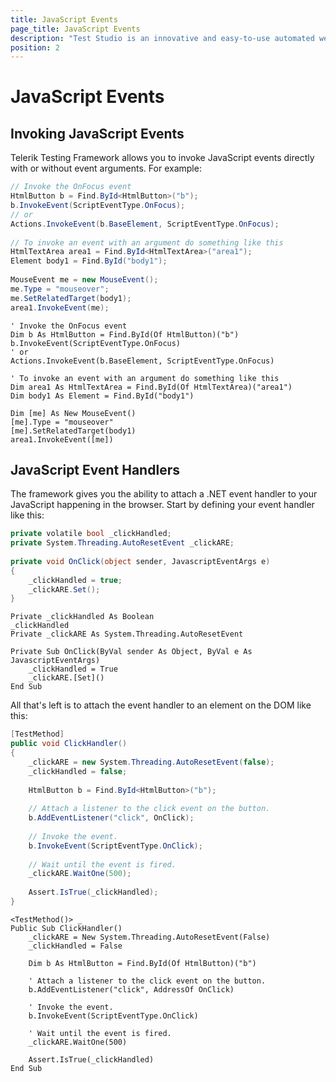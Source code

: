 ```yaml
---
title: JavaScript Events
page_title: JavaScript Events
description: "Test Studio is an innovative and easy-to-use automated web, WPF and load testing solution. Test Studio tests support essential technologies like ASP.NET AJAX, Silverlight, PHP and MVC. HTML5, Testing framework, functional testing, performance testing, load testing, exploratory testing, manual testing."
position: 2
---
```

# JavaScript Events

## Invoking JavaScript Events

Telerik Testing Framework allows you to invoke JavaScript events directly with or without event arguments. For example:

````C#
// Invoke the OnFocus event
HtmlButton b = Find.ById<HtmlButton>("b");
b.InvokeEvent(ScriptEventType.OnFocus);
// or
Actions.InvokeEvent(b.BaseElement, ScriptEventType.OnFocus);
 
// To invoke an event with an argument do something like this
HtmlTextArea area1 = Find.ById<HtmlTextArea>("area1");
Element body1 = Find.ById("body1");
 
MouseEvent me = new MouseEvent();
me.Type = "mouseover";
me.SetRelatedTarget(body1);
area1.InvokeEvent(me);
````
````VB
' Invoke the OnFocus event
Dim b As HtmlButton = Find.ById(Of HtmlButton)("b")
b.InvokeEvent(ScriptEventType.OnFocus)
' or
Actions.InvokeEvent(b.BaseElement, ScriptEventType.OnFocus)
 
' To invoke an event with an argument do something like this
Dim area1 As HtmlTextArea = Find.ById(Of HtmlTextArea)("area1")
Dim body1 As Element = Find.ById("body1")
 
Dim [me] As New MouseEvent()
[me].Type = "mouseover"
[me].SetRelatedTarget(body1)
area1.InvokeEvent([me])
````

## JavaScript Event Handlers

The framework gives you the ability to attach a .NET event handler to your JavaScript happening in the browser. Start by defining your event handler like this:

````C#
private volatile bool _clickHandled;
private System.Threading.AutoResetEvent _clickARE;
 
private void OnClick(object sender, JavascriptEventArgs e)
{
    _clickHandled = true;
    _clickARE.Set();
}
````
````VB
Private _clickHandled As Boolean
_clickHandled
Private _clickARE As System.Threading.AutoResetEvent
 
Private Sub OnClick(ByVal sender As Object, ByVal e As JavascriptEventArgs)
    _clickHandled = True
    _clickARE.[Set]()
End Sub
````

All that's left is to attach the event handler to an element on the DOM like this:

````C#
[TestMethod]
public void ClickHandler()
{
    _clickARE = new System.Threading.AutoResetEvent(false);
    _clickHandled = false;
 
    HtmlButton b = Find.ById<HtmlButton>("b");
 
    // Attach a listener to the click event on the button.
    b.AddEventListener("click", OnClick);
 
    // Invoke the event.
    b.InvokeEvent(ScriptEventType.OnClick);
 
    // Wait until the event is fired.
    _clickARE.WaitOne(500);
 
    Assert.IsTrue(_clickHandled);
}
````
````VB
<TestMethod()> _
Public Sub ClickHandler()
    _clickARE = New System.Threading.AutoResetEvent(False)
    _clickHandled = False
 
    Dim b As HtmlButton = Find.ById(Of HtmlButton)("b")
 
    ' Attach a listener to the click event on the button.
    b.AddEventListener("click", AddressOf OnClick)
 
    ' Invoke the event.
    b.InvokeEvent(ScriptEventType.OnClick)
 
    ' Wait until the event is fired.
    _clickARE.WaitOne(500)
 
    Assert.IsTrue(_clickHandled)
End Sub
````